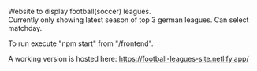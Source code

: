 Website to display football(soccer) leagues.  
Currently only showing latest season of top 3 german leagues.
Can select matchday.

To run execute "npm start" from "/frontend".

A working version is hosted here: https://football-leagues-site.netlify.app/
